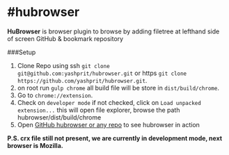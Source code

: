 #hubrowser
=========

**HuBrowser** is browser plugin to browse by adding filetree at lefthand side of screen GitHub &amp; bookmark repository 

###Setup

1. Clone Repo using ssh `git clone git@github.com:yashprit/hubrowser.git` or https `git clone https://github.com/yashprit/hubrowser.git`.
2. on root run `gulp chrome` all build file will be store in `dist/build/chrome`.
3. Go to `chrome://extension`.
4. Check on `developer mode` if not checked, click on `Load unpacked extension...` this will open file explorer, browse the path hubrowser/dist/build/chrome
5. Open [GitHub hubrowser or any repo](https://github.com/yashprit/hubrowser) to see hubrowser in action

**P.S. crx file still not present, we are currently in development mode, next browser is Mozilla.**

